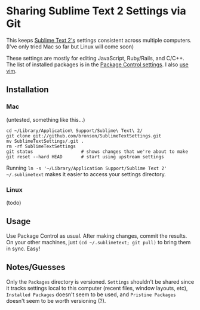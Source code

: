 # Sharing Sublime Text 2 Settings via Git

This keeps [Sublime Text 2's](http://www.sublimetext.com/)
settings consistent across multiple computers.
(I've only tried Mac so far but Linux will come soon)

These settings are mostly for editing JavaScript, Ruby/Rails, and C/C++.
The list of installed packages is in the [Package Control settings](https://github.com/bronson/SublimeTextSettings/blob/master/Packages/User/Package%20Control.sublime-settings).
I also [use vim](https://github.com/bronson/dotfiles/blob/master/.vimrc).


## Installation

### Mac

(untested, something like this...)

    cd ~/Library/Application\ Support/Sublime\ Text\ 2/
    git clone git://github.com/bronson/SublimeTextSettings.git
    mv SublimeTextSettings/.git .
    rm -rf SublimeTextSettings
    git status                  # shows changes that we're about to make
    git reset --hard HEAD       # start using upstream settings

Running `ln -s '~/Library/Application Support/Sublime Text 2' ~/.sublimetext`
makes it easier to access your settings directory.

### Linux

(todo)


## Usage

Use Package Control as usual.  After making changes, commit the results.
On your other machines, just `(cd ~/.sublimetext; git pull)` to bring them
in sync.  Easy!

## Notes/Guesses

Only the `Packages` directory is versioned.  `Settings` shouldn't be shared
since it tracks settings local to this computer (recent files, window
layouts, etc), `Installed Packages` doesn't seem to be used,
and `Pristine Packages` doesn't seem to be worth versioning (?).

